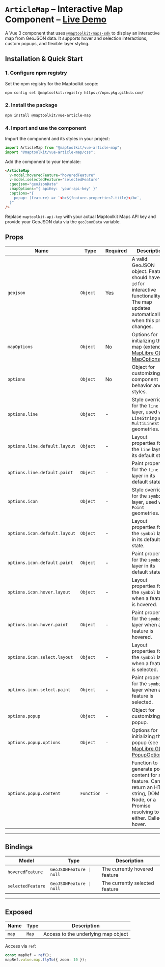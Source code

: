 # `ArticleMap` – Interactive Map Component – **[Live Demo](https://maptoolkit.github.io/vue-article-map/)**

A Vue 3 component that uses [`@maptoolkit/maps-sdk`](https://github.com/maptoolkit/maptoolkit-js/pkgs/npm/maps-sdk) to display an interactive map from GeoJSON data. It supports hover and selection interactions, custom popups, and flexible layer styling.

## Installation & Quick Start

### 1. Configure npm registry

Set the npm registry for the Maptoolkit scope:

```bash
npm config set @maptoolkit:registry https://npm.pkg.github.com/
```

### 2. Install the package

```bash
npm install @maptoolkit/vue-article-map
```

### 4. Import and use the component

Import the component and its styles in your project:

```typescript
import ArticleMap from "@maptoolkit/vue-article-map";
import "@maptoolkit/vue-article-map/css";
```

Add the component to your template:

```html
<ArticleMap
  v-model:hoveredFeature="hoveredFeature"
  v-model:selectedFeature="selectedFeature"
  :geojson="geoJsonData"
  :mapOptions="{ apiKey: 'your-api-key' }"
  :options="{
    popup: (feature) => `<b>${feature.properties?.title}</b>`,
  }"
/>
```

Replace `maptoolkit-api-key` with your actual Maptoolkit Maps API key and provide your GeoJSON data via the `geoJsonData` variable.

## Props

| Name                          | Type       | Required | Description                                                                                                                                      |
| ----------------------------- | ---------- | -------- | ------------------------------------------------------------------------------------------------------------------------------------------------ |
| `geojson`                     | `Object`   | Yes      | A valid GeoJSON object. Features should have an `id` for interactive functionality. The map updates automatically when this prop changes.        |
| `mapOptions`                  | `Object`   | No       | Options for initializing the map (extends [MapLibre GL JS MapOptions](https://maplibre.org/maplibre-gl-js/docs/API/type-aliases/MapOptions/)).   |
| `options`                     | `Object`   | No       | Object for customizing component behavior and styles.                                                                                            |
| `options.line`                | `Object`   | -        | Style overrides for the `line` layer, used with `LineString` and `MultiLineString` geometries.                                                   |
| `options.line.default.layout` | `Object`   | -        | Layout properties for the `line` layer in its default state.                                                                                     |
| `options.line.default.paint`  | `Object`   | -        | Paint properties for the `line` layer in its default state.                                                                                      |
| `options.icon`                | `Object`   | -        | Style overrides for the `symbol` layer, used with `Point` geometries.                                                                            |
| `options.icon.default.layout` | `Object`   | -        | Layout properties for the `symbol` layer in its default state.                                                                                   |
| `options.icon.default.paint`  | `Object`   | -        | Paint properties for the `symbol` layer in its default state.                                                                                    |
| `options.icon.hover.layout`   | `Object`   | -        | Layout properties for the `symbol` layer when a feature is hovered.                                                                              |
| `options.icon.hover.paint`    | `Object`   | -        | Paint properties for the `symbol` layer when a feature is hovered.                                                                               |
| `options.icon.select.layout`  | `Object`   | -        | Layout properties for the `symbol` layer when a feature is selected.                                                                             |
| `options.icon.select.paint`   | `Object`   | -        | Paint properties for the `symbol` layer when a feature is selected.                                                                              |
| `options.popup`               | `Object`   | -        | Object for customizing popup.                                                                                                                    |
| `options.popup.options`       | `Object`   | -        | Options for initializing the popup (see [MapLibre GL JS PopupOptions](https://maplibre.org/maplibre-gl-js/docs/API/type-aliases/PopupOptions/)). |
| `options.popup.content`       | `Function` | -        | Function to generate popup content for a feature. Can return an HTML string, DOM Node, or a Promise resolving to either. Called on hover.        |

---

## Bindings

| Model             | Type                     | Description                    |
| ----------------- | ------------------------ | ------------------------------ |
| `hoveredFeature`  | `GeoJSONFeature \| null` | The currently hovered feature  |
| `selectedFeature` | `GeoJSONFeature \| null` | The currently selected feature |

---

## Exposed

| Name  | Type  | Description                         |
| ----- | ----- | ----------------------------------- |
| `map` | `Map` | Access to the underlying map object |

Access via `ref`:

```typescript
const mapRef = ref();
mapRef.value.map.flyTo({ zoom: 10 });
```
